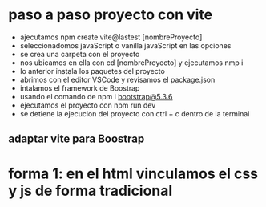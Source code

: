 # paso a paso proyecto con vite

- ajecutamos npm create vite@lastest [nombreProyecto]
- seleccionadomos javaScript o vanilla javaScript en las opciones
- se crea una carpeta con el proyecto
- nos ubicamos en ella con cd [nombreProyecto] y ejecutamos nmp i
- lo anterior instala los paquetes del proyecto
- abrimos con el editor VSCode y revisamos el package.json
- intalamos el framework de Boostrap
- usando el comando de npm i bootstrap@5.3.6
- ejecutamos el proyecto con npm run dev
- se detiene la ejecucion del proyecto con ctrl + c dentro de la terminal

## adaptar vite para Boostrap

# forma 1: en el html vinculamos el css y js de forma tradicional